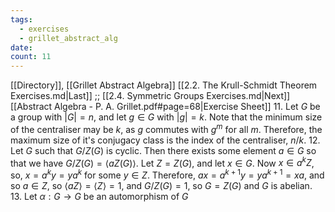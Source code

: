 ```yaml
---
tags:
  - exercises
  - grillet_abstract_alg
date:
count: 11
---
```

[[Directory]], [[Grillet Abstract Algebra]]
[[2.2. The Krull-Schmidt Theorem Exercises.md|Last]] ;; [[2.4. Symmetric Groups Exercises.md|Next]]
[[Abstract Algebra - P. A. Grillet.pdf#page=68|Exercise Sheet]]
11. 
Let $G$ be a group with ${} |G|=n {}$, and let ${} g \in G {}$ with ${} |g|=k {}$. Note that the minimum size of the centraliser may be $k$, as $g$ commutes with ${} g^{m}$ for all $m$. Therefore, the maximum size of it's conjugacy class is the index of the centraliser, ${} n /k {}$. 
12. 
Let $G$ such that $G/Z(G) {}$ is cyclic. Then there exists some element ${} a \in G {}$ so that we have ${} G / Z(G)=\langle aZ(G) \rangle  {}$. Let ${} Z=Z(G) {}$, and let ${} x \in G {}$. Now ${} x \in a^{k}Z {}$, so, ${} x=a^{k}y=ya^{k} {}$ for some ${} y \in Z {}$. Therefore, ${} ax=a^{k+1}y=ya^{k+1}=xa {}$, and so ${} a \in Z {}$, so ${} \langle aZ \rangle =\langle Z \rangle =1 {}$, and ${} G/Z(G)=1 {}$, so ${} G = Z(G) {}$ and $G$ is abelian.
13. 
Let $\alpha:G\to{}G {}$ be an automorphism of $G$
